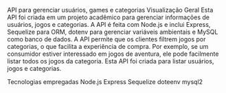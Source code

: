 API para gerenciar usuários, games e categorias
Visualização Geral
Esta API foi criada em um projeto acadêmico para gerenciar informações de usuários, jogos e categorias. A API é feita com Node.js e inclui Express, Sequelize para ORM, dotenv para gerenciar variáveis ambientais e MySQL como banco de dados.
A API permite que os clientes filtrem jogos por categorias, o que facilita a experiência de compra. Por exemplo, se um consumidor estiver interessado em jogos de aventura, ele pode facilmente listar todos os jogos da categoria.
Esta API foi criada para listar usuários, jogos e categorias.

Tecnologias empregadas
Node.js
Express
Sequelize
doteenv
mysql2
